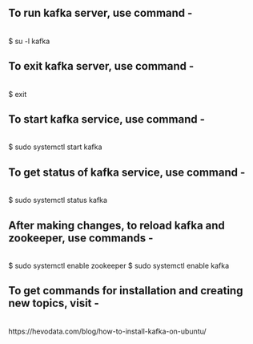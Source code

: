 ## To run kafka server, use command - 
<br />
$ su -l kafka

## To exit kafka server, use command - 
<br />
$ exit

## To start kafka service, use command - 
<br />
$ sudo systemctl start kafka

## To get status of kafka service, use command - 
<br />
$ sudo systemctl status kafka

## After making changes, to reload kafka and zookeeper, use commands - 
<br />
$ sudo systemctl enable zookeeper
$ sudo systemctl enable kafka

## To get commands for installation and creating new topics, visit - 
<br />
https://hevodata.com/blog/how-to-install-kafka-on-ubuntu/